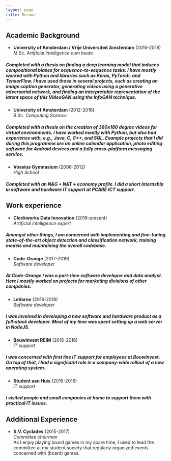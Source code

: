 ```yaml
---
layout: page
title: Resume
---
```


## Academic Background
- **University of Amsterdam / Vrije Universiteit Amsterdam** (2016-2018)  
*M.Sc. Artificial Intelligence cum laude*    
##### Completed with a thesis on finding a deep learning model that induces compositional biases for sequence-to-sequence tasks. I have mostly worked with Python and libraries such as Keras, PyTorch, and TensorFlow. I have used those in several projects, such as creating an image caption generator, generating videos using a generative adversarial network, and finding an interpretable representation of the latent space of this VideoGAN using the InfoGAN technique.

- **University of Amsterdam** (2012-2016)  
*B.Sc. Computing Science*  
##### Completed with a thesis on the creation of 360x180 degree videos for virtual environments. I have worked mostly with Python, but also had experience with, e.g., Java, C, C++, and SQL. Example projects that I did during this programme are an online calendar application, photo editing software for Android devices and a fully cross-platform messaging service.

- **Vossius Gymnasium** (2006-2012)  
*High School*  
##### Completed with an N&G + N&T + economy profile. I did a short internship in software and hardware IT support at PCARE ICT support.

## Work experience
- **Clockworks Data Innovation** (2019-present)  
*Artificial intelligence expert*
##### Amongst other things, I am concerned with implementing and fine-tuning state-of-the-art object detection and classification network, training models and maintaining the overall codebase.

- **Code-Orange** (2017-2019)  
*Software developer*  
##### At Code-Orange I was a part-time software developer and data analyst. Here I mostly worked on projects for marketing divisions of other companies.

- **LeVarne** (2016-2016)  
*Software developer*  
##### I was involved in developing a new software and hardware product as a full-stack developer. Most of my time was spent setting up a web server in NodeJS.

- **Bouwinvest REIM** (2016-2016)  
*IT support*  
##### I was concerned with first line IT support for employees at Bouwinvest. On top of that, I had a significant role in a company-wide rollout of a new operating system.

- **Student aan Huis** (2015-2016)  
*IT support*  
##### I visited people and small companies at home to support them with practical IT issues.

## Additional Experience
- **S.V. Cyclades** (2015-2017)  
*Committee chairman*  
As I enjoy playing board games in my spare time, I used to lead the committee at my student society that regularly organized events concerned with (board) games.